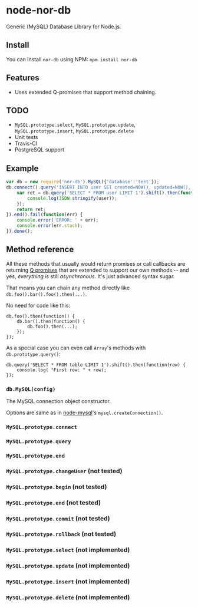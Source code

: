 node-nor-db
===========

Generic (MySQL) Database Library for Node.js.

Install
-------

You can install `nor-db` using NPM: `npm install nor-db`

Features
--------

* Uses extended Q-promises that support method chaining.

TODO
----

* `MySQL.prototype.select`, `MySQL.prototype.update`, `MySQL.prototype.insert`, `MySQL.prototype.delete`
* Unit tests
* Travis-CI
* PostgreSQL support

Example
-------

```javascript
var db = new require('nor-db').MySQL({'database':'test'});
db.connect().query('INSERT INTO user SET created=NOW(), updated=NOW(), ?', {'name':'bob'}).then(function(res) {
	var ret = db.query('SELECT * FROM user LIMIT 1').shift().then(function(user) {
		console.log(JSON.stringify(user));
	});
	return ret;
}).end().fail(function(err) {
	console.error('ERROR: ' + err);
	console.error(err.stack);
}).done();
```

Method reference
----------------

All these methods that usually would return promises or call callbacks are returning [Q promises](https://github.com/kriskowal/q) that are extended to support 
our own methods -- and yes, *everything* *is* still *asynchronous*. It's just advanced syntax sugar.

That means you can chain any method directly like `db.foo().bar().foo().then(...)`.

No need for code like this: 

	db.foo().then(function() {
		db.bar().then(function() {
			db.foo().then(...);
		});
	});


As a special case you can even call `Array`'s methods with `db.prototype.query()`:

	db.query('SELECT * FROM table LIMIT 1').shift().then(function(row) {
		console.log( "First row: " + row);
	});

### `db.MySQL(config)`

The MySQL connection object constructor.

Options are same as in [node-mysql](https://github.com/felixge/node-mysql)'s `mysql.createConnection()`.

### `MySQL.prototype.connect`
### `MySQL.prototype.query`
### `MySQL.prototype.end`
### `MySQL.prototype.changeUser` (not tested)
### `MySQL.prototype.begin` (not tested)
### `MySQL.prototype.end` (not tested)
### `MySQL.prototype.commit` (not tested)
### `MySQL.prototype.rollback` (not tested)
### `MySQL.prototype.select` (not implemented)
### `MySQL.prototype.update` (not implemented)
### `MySQL.prototype.insert` (not implemented)
### `MySQL.prototype.delete` (not implemented)
